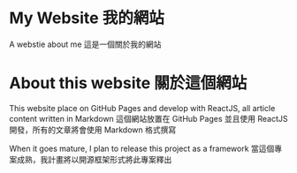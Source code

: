 # My Website 我的網站
A webstie about me
這是一個關於我的網站

# About this website 關於這個網站
This website place on GitHub Pages and develop with ReactJS, all article content written in Markdown
這個網站放置在 GitHub Pages 並且使用 ReactJS 開發，所有的文章將會使用 Markdown 格式撰寫

When it goes mature, I plan to release this project as a framework
當這個專案成熟，我計畫將以開源框架形式將此專案釋出
